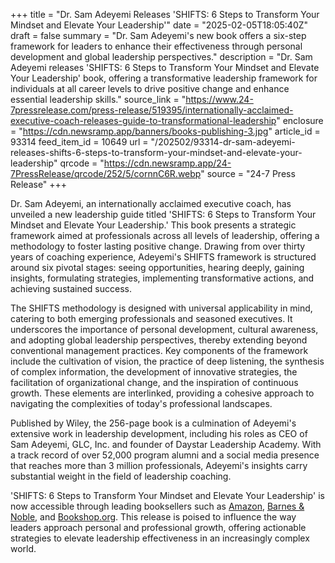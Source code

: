 +++
title = "Dr. Sam Adeyemi Releases 'SHIFTS: 6 Steps to Transform Your Mindset and Elevate Your Leadership'"
date = "2025-02-05T18:05:40Z"
draft = false
summary = "Dr. Sam Adeyemi's new book offers a six-step framework for leaders to enhance their effectiveness through personal development and global leadership perspectives."
description = "Dr. Sam Adeyemi releases 'SHIFTS: 6 Steps to Transform Your Mindset and Elevate Your Leadership' book, offering a transformative leadership framework for individuals at all career levels to drive positive change and enhance essential leadership skills."
source_link = "https://www.24-7pressrelease.com/press-release/519395/internationally-acclaimed-executive-coach-releases-guide-to-transformational-leadership"
enclosure = "https://cdn.newsramp.app/banners/books-publishing-3.jpg"
article_id = 93314
feed_item_id = 10649
url = "/202502/93314-dr-sam-adeyemi-releases-shifts-6-steps-to-transform-your-mindset-and-elevate-your-leadership"
qrcode = "https://cdn.newsramp.app/24-7PressRelease/qrcode/252/5/cornnC6R.webp"
source = "24-7 Press Release"
+++

<p>Dr. Sam Adeyemi, an internationally acclaimed executive coach, has unveiled a new leadership guide titled 'SHIFTS: 6 Steps to Transform Your Mindset and Elevate Your Leadership.' This book presents a strategic framework aimed at professionals across all levels of leadership, offering a methodology to foster lasting positive change. Drawing from over thirty years of coaching experience, Adeyemi's SHIFTS framework is structured around six pivotal stages: seeing opportunities, hearing deeply, gaining insights, formulating strategies, implementing transformative actions, and achieving sustained success.</p><p>The SHIFTS methodology is designed with universal applicability in mind, catering to both emerging professionals and seasoned executives. It underscores the importance of personal development, cultural awareness, and adopting global leadership perspectives, thereby extending beyond conventional management practices. Key components of the framework include the cultivation of vision, the practice of deep listening, the synthesis of complex information, the development of innovative strategies, the facilitation of organizational change, and the inspiration of continuous growth. These elements are interlinked, providing a cohesive approach to navigating the complexities of today's professional landscapes.</p><p>Published by Wiley, the 256-page book is a culmination of Adeyemi's extensive work in leadership development, including his roles as CEO of Sam Adeyemi, GLC, Inc. and founder of Daystar Leadership Academy. With a track record of over 52,000 program alumni and a social media presence that reaches more than 3 million professionals, Adeyemi's insights carry substantial weight in the field of leadership coaching.</p><p>'SHIFTS: 6 Steps to Transform Your Mindset and Elevate Your Leadership' is now accessible through leading booksellers such as <a href='https://www.amazon.com/SHIFTS-Transform-Mindset-Elevate-Leadership/dp/1394277725/' rel='nofollow' target='_blank'>Amazon</a>, <a href='https://www.barnesandnoble.com/w/shifts-sam-adeyemi/1145819421' rel='nofollow' target='_blank'>Barnes & Noble</a>, and <a href='https://bookshop.org/p/books/shifts-6-steps-to-transform-your-mindset-and-elevate-your-leadership-sam-adeyemi/21567764' rel='nofollow' target='_blank'>Bookshop.org</a>. This release is poised to influence the way leaders approach personal and professional growth, offering actionable strategies to elevate leadership effectiveness in an increasingly complex world.</p>